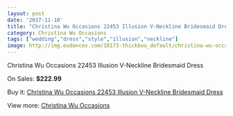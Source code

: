 ```yaml
---
layout: post
date: '2017-11-10'
title: "Christina Wu Occasions 22453 Illusion V-Neckline Bridesmaid Dress"
category: Christina Wu Occasions
tags: ["wedding","dress","style","illusion","neckline"]
image: http://img.eudances.com/10173-thickbox_default/christina-wu-occasions-22453-illusion-v-neckline-bridesmaid-dress.jpg
---
```

Christina Wu Occasions 22453 Illusion V-Neckline Bridesmaid Dress

On Sales: **$222.99**
<a href="https://www.eudances.com/en/christina-wu-occasions/3332-christina-wu-occasions-22453-illusion-v-neckline-bridesmaid-dress.html"><amp-img layout="responsive" width="600" height="600" src="//img.eudances.com/10173-thickbox_default/christina-wu-occasions-22453-illusion-v-neckline-bridesmaid-dress.jpg" alt="Christina Wu Occasions 22453 Illusion V-Neckline Bridesmaid Dress 0" /></a>
<a href="https://www.eudances.com/en/christina-wu-occasions/3332-christina-wu-occasions-22453-illusion-v-neckline-bridesmaid-dress.html"><amp-img layout="responsive" width="600" height="600" src="//img.eudances.com/10176-thickbox_default/christina-wu-occasions-22453-illusion-v-neckline-bridesmaid-dress.jpg" alt="Christina Wu Occasions 22453 Illusion V-Neckline Bridesmaid Dress 1" /></a>
<a href="https://www.eudances.com/en/christina-wu-occasions/3332-christina-wu-occasions-22453-illusion-v-neckline-bridesmaid-dress.html"><amp-img layout="responsive" width="600" height="600" src="//img.eudances.com/10175-thickbox_default/christina-wu-occasions-22453-illusion-v-neckline-bridesmaid-dress.jpg" alt="Christina Wu Occasions 22453 Illusion V-Neckline Bridesmaid Dress 2" /></a>
<a href="https://www.eudances.com/en/christina-wu-occasions/3332-christina-wu-occasions-22453-illusion-v-neckline-bridesmaid-dress.html"><amp-img layout="responsive" width="600" height="600" src="//img.eudances.com/10174-thickbox_default/christina-wu-occasions-22453-illusion-v-neckline-bridesmaid-dress.jpg" alt="Christina Wu Occasions 22453 Illusion V-Neckline Bridesmaid Dress 3" /></a>

Buy it: [Christina Wu Occasions 22453 Illusion V-Neckline Bridesmaid Dress](https://www.eudances.com/en/christina-wu-occasions/3332-christina-wu-occasions-22453-illusion-v-neckline-bridesmaid-dress.html "Christina Wu Occasions 22453 Illusion V-Neckline Bridesmaid Dress")

View more: [Christina Wu Occasions](https://www.eudances.com/en/59-christina-wu-occasions "Christina Wu Occasions")